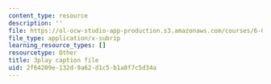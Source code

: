 ```yaml
---
content_type: resource
description: ''
file: https://ol-ocw-studio-app-production.s3.amazonaws.com/courses/6-01sc-introduction-to-electrical-engineering-and-computer-science-i-spring-2011/2f64209e132d9a62d1c5b1a8f7c5d34a_8FWfmvj3HYw.srt
file_type: application/x-subrip
learning_resource_types: []
resourcetype: Other
title: 3play caption file
uid: 2f64209e-132d-9a62-d1c5-b1a8f7c5d34a
---
```

